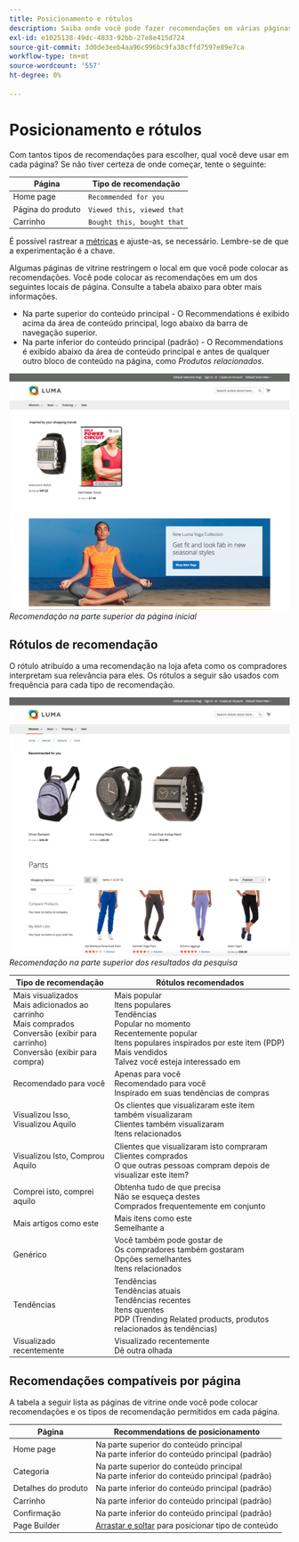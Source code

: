 ```yaml
---
title: Posicionamento e rótulos
description: Saiba onde você pode fazer recomendações em várias páginas do site e obtenha sugestões para rótulos usados com frequência para cada tipo de recomendação.
exl-id: e1025138-49dc-4833-92bb-27e8e415d724
source-git-commit: 3d0de3eeb4aa96c996bc9fa38cffd7597e89e7ca
workflow-type: tm+mt
source-wordcount: '557'
ht-degree: 0%

---
```


# Posicionamento e rótulos

Com tantos tipos de recomendações para escolher, qual você deve usar em cada página? Se não tiver certeza de onde começar, tente o seguinte:

| Página | Tipo de recomendação |
|---|---|
| Home page | `Recommended for you` |
| Página do produto | `Viewed this, viewed that` |
| Carrinho | `Bought this, bought that` |

É possível rastrear a [métricas](workspace.md) e ajuste-as, se necessário. Lembre-se de que a experimentação é a chave.

Algumas páginas de vitrine restringem o local em que você pode colocar as recomendações. Você pode colocar as recomendações em um dos seguintes locais de página. Consulte a tabela abaixo para obter mais informações.

- Na parte superior do conteúdo principal - O Recommendations é exibido acima da área de conteúdo principal, logo abaixo da barra de navegação superior.
- Na parte inferior do conteúdo principal (padrão) - O Recommendations é exibido abaixo da área de conteúdo principal e antes de qualquer outro bloco de conteúdo na página, como _Produtos relacionados_.

![Posicionamento de recomendação](assets/storefront-home-page-top.png)
_Recomendação na parte superior da página inicial_

## Rótulos de recomendação

O rótulo atribuído a uma recomendação na loja afeta como os compradores interpretam sua relevância para eles. Os rótulos a seguir são usados com frequência para cada tipo de recomendação.

![Posicionamento de recomendação](assets/storefront-search-results-top.png)
_Recomendação na parte superior dos resultados da pesquisa_

| Tipo de recomendação | Rótulos recomendados |
|---|---|
| Mais visualizados<br> Mais adicionados ao carrinho<br>Mais comprados<br>Conversão (exibir para carrinho)<br>Conversão (exibir para compra) | Mais popular<br>Itens populares<br>Tendências<br>Popular no momento<br>Recentemente popular<br>Itens populares inspirados por este item (PDP)<br>Mais vendidos<br>Talvez você esteja interessado em |
| Recomendado para você | Apenas para você<br>Recomendado para você<br>Inspirado em suas tendências de compras |
| Visualizou Isso, Visualizou Aquilo | Os clientes que visualizaram este item também visualizaram<br>Clientes também visualizaram<br>Itens relacionados |
| Visualizou Isto, Comprou Aquilo | Clientes que visualizaram isto compraram<br>Clientes comprados<br>O que outras pessoas compram depois de visualizar este item? |
| Comprei isto, comprei aquilo | Obtenha tudo de que precisa<br>Não se esqueça destes<br>Comprados frequentemente em conjunto |
| Mais artigos como este | Mais itens como este<br>Semelhante a |
| Genérico | Você também pode gostar de<br>Os compradores também gostaram<br>Opções semelhantes<br>Itens relacionados |
| Tendências | Tendências<br>Tendências atuais<br>Tendências recentes<br>Itens quentes<br>PDP (Trending Related products, produtos relacionados às tendências) |
| Visualizado recentemente | Visualizado recentemente<br>Dê outra olhada |

## Recomendações compatíveis por página

A tabela a seguir lista as páginas de vitrine onde você pode colocar recomendações e os tipos de recomendação permitidos em cada página.

| Página | Recommendations de posicionamento |
|---|---|
| Home page | Na parte superior do conteúdo principal<br>Na parte inferior do conteúdo principal (padrão) | Mais visualizados<br>Mais comprados<br>Mais adicionados ao carrinho<br>Recomendado para você<br>Tendências |
| Categoria | Na parte superior do conteúdo principal<br>Na parte inferior do conteúdo principal (padrão) | Mais visualizados<br>Mais comprados<br>Mais adicionados ao carrinho<br>Recomendado para você<br>Tendências |
| Detalhes do produto | Na parte inferior do conteúdo principal (padrão) | Mais visualizados<br>Mais comprados<br>Mais adicionados ao carrinho<br>Visualizou isto, visualizou aquilo<br>Visualizou isto, comprou aquilo<br>Comprei isto, comprei aquilo<br>Veja mais aqui<br>Tendências<br>Semelhança visual |
| Carrinho | Na parte inferior do conteúdo principal (padrão) | Mais visualizados<br>Mais comprados<br>Mais adicionados ao carrinho<br>Visualizou isto, visualizou aquilo<br>Visualizou isto, comprou aquilo<br>Comprei isto, comprei aquilo<br>Veja mais aqui<br>Tendências |
| Confirmação | Na parte inferior do conteúdo principal (padrão) | Mais visualizados<br>Mais comprados<br>Mais adicionados ao carrinho<br>Visualizou isto, visualizou aquilo<br>Visualizou isto, comprou aquilo<br>Comprei isto, comprei aquilo<br>Veja mais aqui<br>Tendências |
| Page Builder | [Arrastar e soltar](https://experienceleague.adobe.com/docs/commerce-admin/page-builder/add-content/recommendations.html) para posicionar tipo de conteúdo | Mais visualizados<br>Mais comprados<br>Mais adicionados ao carrinho<br>Recomendado para você<br>Tendências |

